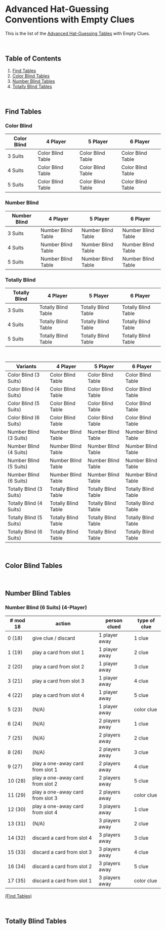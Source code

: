 # Advanced Hat-Guessing Conventions with Empty Clues

This is the list of the [Advanced Hat-Guessing Tables](https://github.com/waweiwoowu/hanabi/blob/master/hat-guessing/Advanced_Hat_Guessing.md) with Empty Clues.

<br />

## Table of Contents
1. [Find Tables](#find-tables)
2. [Color Blind Tables](#color-blind-tables)
3. [Number Blind Tables](#number-blind-tables)
4. [Totally Blind Tables](#totally-blind-tables)

<br />

## Find Tables

### Color Blind

| Color Blind | 4 Player          | 5 Player          | 6 Player          |
| ----------- | ----------------- | ----------------- | ----------------- |
| 3 Suits     | Color Blind Table | Color Blind Table | Color Blind Table |
| 4 Suits     | Color Blind Table | Color Blind Table | Color Blind Table |
| 5 Suits     | Color Blind Table | Color Blind Table | Color Blind Table |

### Number Blind

| Number Blind | 4 Player           | 5 Player           | 6 Player           |
| ------------ | ------------------ | ------------------ | ------------------ |
| 3 Suits      | Number Blind Table | Number Blind Table | Number Blind Table |
| 4 Suits      | Number Blind Table | Number Blind Table | Number Blind Table |
| 5 Suits      | Number Blind Table | Number Blind Table | Number Blind Table |

### Totally Blind

| Totally Blind | 4 Player            | 5 Player            | 6 Player            |
| ------------- | ------------------- | ------------------- | ------------------- |
| 3 Suits       | Totally Blind Table | Totally Blind Table | Totally Blind Table |
| 4 Suits       | Totally Blind Table | Totally Blind Table | Totally Blind Table |
| 5 Suits       | Totally Blind Table | Totally Blind Table | Totally Blind Table |

<br />

| Variants                | 4 Player            | 5 Player            | 6 Player            |
| ----------------------- | ------------------- | ------------------- | ------------------- |
| Color Blind (3 Suits)   | Color Blind Table   | Color Blind Table   | Color Blind Table   |
| Color Blind (4 Suits)   | Color Blind Table   | Color Blind Table   | Color Blind Table   |
| Color Blind (5 Suits)   | Color Blind Table   | Color Blind Table   | Color Blind Table   |
| Color Blind (6 Suits)   | Color Blind Table   | Color Blind Table   | Color Blind Table   |
| Number Blind (3 Suits)  | Number Blind Table  | Number Blind Table  | Number Blind Table  |
| Number Blind (4 Suits)  | Number Blind Table  | Number Blind Table  | Number Blind Table  |
| Number Blind (5 Suits)  | Number Blind Table  | Number Blind Table  | Number Blind Table  |
| Number Blind (6 Suits)  | Number Blind Table  | Number Blind Table  | Number Blind Table  |
| Totally Blind (3 Suits) | Totally Blind Table | Totally Blind Table | Totally Blind Table |
| Totally Blind (4 Suits) | Totally Blind Table | Totally Blind Table | Totally Blind Table |
| Totally Blind (5 Suits) | Totally Blind Table | Totally Blind Table | Totally Blind Table |
| Totally Blind (6 Suits) | Totally Blind Table | Totally Blind Table | Totally Blind Table |

<br />

## Color Blind Tables

<br />

## Number Blind Tables

### Number Blind (6 Suits) (4-Player)

| # mod 18 | action                           | person clued   | type of clue
| -------- | -------------------------------- | -------------- | -------------
| 0  (18)  | give clue / discard              | 1 player away  | 1 clue
| 1  (19)  | play a card from slot 1          | 1 player away  | 2 clue
| 2  (20)  | play a card from slot 2          | 1 player away  | 3 clue
| 3  (21)  | play a card from slot 3          | 1 player away  | 4 clue
| 4  (22)  | play a card from slot 4          | 1 player away  | 5 clue
| 5  (23)  | (N/A)                            | 1 player away  | color clue
| 6  (24)  | (N/A)                            | 2 players away | 1 clue
| 7  (25)  | (N/A)                            | 2 players away | 2 clue
| 8  (26)  | (N/A)                            | 2 players away | 3 clue
| 9  (27)  | play a one-away card from slot 1 | 2 players away | 4 clue
| 10 (28)  | play a one-away card from slot 2 | 2 players away | 5 clue
| 11 (29)  | play a one-away card from slot 3 | 2 players away | color clue
| 12 (30)  | play a one-away card from slot 4 | 3 players away | 1 clue
| 13 (31)  | (N/A)                            | 3 players away | 2 clue
| 14 (32)  | discard a card from slot 4       | 3 players away | 3 clue
| 15 (33)  | discard a card from slot 3       | 3 players away | 4 clue
| 16 (34)  | discard a card from slot 2       | 3 players away | 5 clue
| 17 (35)  | discard a card from slot 1       | 3 players away | color clue

[(Find Tables)](#find-tables)

<br />

## Totally Blind Tables

<br />
